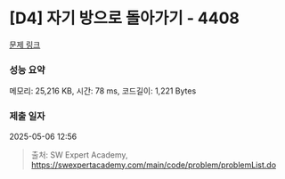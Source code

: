 # [D4] 자기 방으로 돌아가기 - 4408 

[문제 링크](https://swexpertacademy.com/main/code/problem/problemDetail.do?contestProbId=AWNcJ2sapZMDFAV8) 

### 성능 요약

메모리: 25,216 KB, 시간: 78 ms, 코드길이: 1,221 Bytes

### 제출 일자

2025-05-06 12:56



> 출처: SW Expert Academy, https://swexpertacademy.com/main/code/problem/problemList.do